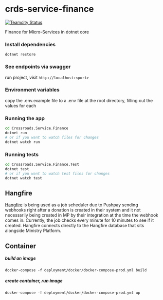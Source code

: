 # crds-service-finance

[![Teamcity Status](<https://ci.crossroads.net/app/rest/builds/buildType:(id:Api_Finance_Deploy_2_1Integration)/statusIcon.svg>)](https://ci.crossroads.net/viewType.html?buildTypeId=Api_Finance_Deploy_2_1Integration)

Finance for Micro-Services in dotnet core

### Install dependencies

```
dotnet restore
```

### See endpoints via swagger

run project, visit `http://localhost:<port>`

### Environment variables

copy the .env.example file to a .env file at the root directory, filling out the values for each

### Running the app

```sh
cd Crossroads.Service.Finance
dotnet run
# or if you want to watch files for changes
dotnet watch run
```

### Running tests

```sh
cd Crossroads.Service.Finance.Test
dotnet test
# or if you want to watch test files for changes
dotnet watch test
```


## Hangfire

[Hangfire](https://www.hangfire.io/) is being used as a job scheduler due to Pushpay sending webhooks right after a donation is created in their system and it not necessarily being created in MP by their integration at the time the webhook comes in. Currently, the job checks every minute for 10 minutes to see if it created. Hangfire connects directly to the Hangfire database that sits alongside Ministry Platform.

## Container

##### build an image

```
docker-compose -f deployment/docker/docker-compose-prod.yml build
```

##### create container, run image

```
docker-compose -f deployment/docker/docker-compose-prod.yml up
```
 